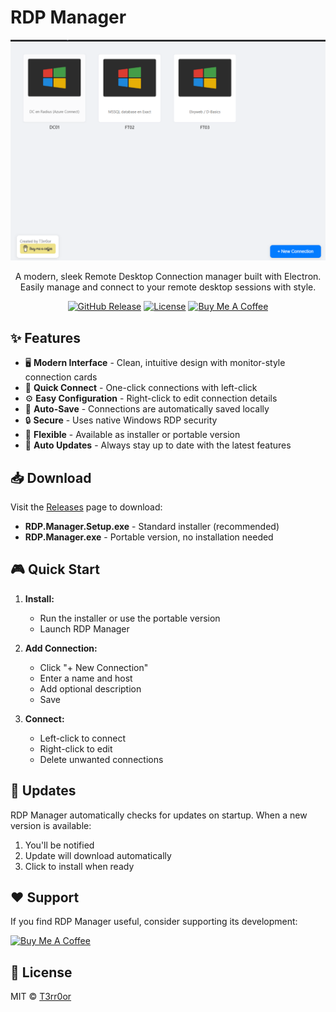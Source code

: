 # RDP Manager

<div align="center">

![RDP Manager Screenshot](screenshot.png)

A modern, sleek Remote Desktop Connection manager built with Electron. Easily manage and connect to your remote desktop sessions with style.

[![GitHub Release](https://img.shields.io/github/v/release/T3rr0or/RDP-Manager?style=flat&labelColor=0D1117&color=2ea043)](https://github.com/T3rr0or/RDP-Manager/releases)
[![License](https://img.shields.io/badge/license-MIT-blue?style=flat&labelColor=0D1117&color=2ea043)](LICENSE)
[![Buy Me A Coffee](https://img.shields.io/badge/Buy%20Me%20A%20Coffee-Support-orange?style=flat&labelColor=0D1117&color=ff813f)](https://buymeacoffee.com/t3rr0or)

</div>

## ✨ Features

- 🖥️ **Modern Interface** - Clean, intuitive design with monitor-style connection cards
- 🚀 **Quick Connect** - One-click connections with left-click
- ⚙️ **Easy Configuration** - Right-click to edit connection details
- 💾 **Auto-Save** - Connections are automatically saved locally
- 🔒 **Secure** - Uses native Windows RDP security
- 🎯 **Flexible** - Available as installer or portable version
- 🔄 **Auto Updates** - Always stay up to date with the latest features

## 📥 Download

Visit the [Releases](https://github.com/T3rr0or/RDP-Manager/releases/latest) page to download:

- **RDP.Manager.Setup.exe** - Standard installer (recommended)
- **RDP.Manager.exe** - Portable version, no installation needed

## 🎮 Quick Start

1. **Install:**
   - Run the installer or use the portable version
   - Launch RDP Manager

2. **Add Connection:**
   - Click "+ New Connection"
   - Enter a name and host
   - Add optional description
   - Save

3. **Connect:**
   - Left-click to connect
   - Right-click to edit
   - Delete unwanted connections

## 🔄 Updates

RDP Manager automatically checks for updates on startup. When a new version is available:
1. You'll be notified
2. Update will download automatically
3. Click to install when ready

## ❤️ Support

If you find RDP Manager useful, consider supporting its development:

<a href="https://buymeacoffee.com/t3rr0or" target="_blank">
  <img src="https://cdn.buymeacoffee.com/buttons/v2/default-yellow.png" alt="Buy Me A Coffee" height="50">
</a>

## 📄 License

MIT © [T3rr0or](https://github.com/T3rr0or) 